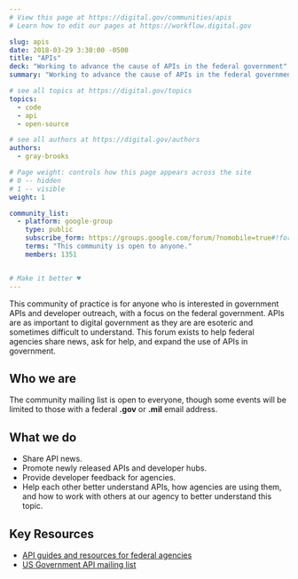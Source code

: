 ```yaml
---
# View this page at https://digital.gov/communities/apis
# Learn how to edit our pages at https://workflow.digital.gov

slug: apis
date: 2018-03-29 3:30:00 -0500
title: "APIs"
deck: "Working to advance the cause of APIs in the federal government"
summary: "Working to advance the cause of APIs in the federal government"

# see all topics at https://digital.gov/topics
topics: 
  - code
  - api
  - open-source

# see all authors at https://digital.gov/authors
authors: 
  - gray-brooks

# Page weight: controls how this page appears across the site
# 0 -- hidden
# 1 -- visible
weight: 1

community_list:
  - platform: google-group
    type: public
    subscribe_form: https://groups.google.com/forum/?nomobile=true#!forum/us-government-apis
    terms: "This community is open to anyone."
    members: 1351


# Make it better ♥
---
```


This community of practice is for anyone who is interested in government APIs and developer outreach, with a focus on the federal government. APIs are as important to digital government as they are are esoteric and sometimes difficult to understand. This forum exists to help federal agencies share news, ask for help, and expand the use of APIs in government.

## Who we are

The community mailing list is open to everyone, though some events will be limited to those with a federal **.gov** or **.mil** email address.

## What we do

* Share API news.
* Promote newly released APIs and developer hubs.
* Provide developer feedback for agencies.
* Help each other better understand APIs, how agencies are using them, and how to work with others at our agency to better understand this topic.

## Key Resources

 - [API guides and resources for federal agencies](https://api-all-the-x.18f.gov/)
 - [US Government API mailing list](https://groups.google.com/forum/?nomobile=true#!forum/us-government-apis)
